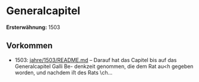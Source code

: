 # Generalcapitel

**Ersterwähnung:** 1503

## Vorkommen
- 1503: [jahre/1503/README.md](../jahre/1503/README.md) – Darauf
hat das Capitel bis auf das Generalcapitel Galli Be-
denkzeit genommen, die dem Rat au<h gegeben worden,
und nachdem iſt des Rats \ch...
